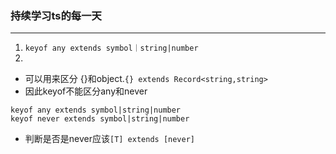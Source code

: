 ### 持续学习ts的每一天
---
1. `keyof any extends symbol｜string|number`
2. 
- 可以用来区分 {}和object.`{} extends Record<string,string>` 
-  因此keyof不能区分any和never
```
keyof any extends symbol|string|number
keyof never extends symbol|string|number
```
- 判断是否是never应该`[T] extends [never]`